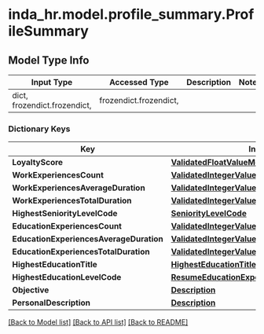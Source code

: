 # inda_hr.model.profile_summary.ProfileSummary

## Model Type Info
Input Type | Accessed Type | Description | Notes
------------ | ------------- | ------------- | -------------
dict, frozendict.frozendict,  | frozendict.frozendict,  |  | 

### Dictionary Keys
Key | Input Type | Accessed Type | Description | Notes
------------ | ------------- | ------------- | ------------- | -------------
**LoyaltyScore** | [**ValidatedFloatValueModel**](ValidatedFloatValueModel.md) | [**ValidatedFloatValueModel**](ValidatedFloatValueModel.md) |  | [optional] 
**WorkExperiencesCount** | [**ValidatedIntegerValueModel**](ValidatedIntegerValueModel.md) | [**ValidatedIntegerValueModel**](ValidatedIntegerValueModel.md) |  | [optional] 
**WorkExperiencesAverageDuration** | [**ValidatedIntegerValueModel**](ValidatedIntegerValueModel.md) | [**ValidatedIntegerValueModel**](ValidatedIntegerValueModel.md) |  | [optional] 
**WorkExperiencesTotalDuration** | [**ValidatedIntegerValueModel**](ValidatedIntegerValueModel.md) | [**ValidatedIntegerValueModel**](ValidatedIntegerValueModel.md) |  | [optional] 
**HighestSeniorityLevelCode** | [**SeniorityLevelCode**](SeniorityLevelCode.md) | [**SeniorityLevelCode**](SeniorityLevelCode.md) |  | [optional] 
**EducationExperiencesCount** | [**ValidatedIntegerValueModel**](ValidatedIntegerValueModel.md) | [**ValidatedIntegerValueModel**](ValidatedIntegerValueModel.md) |  | [optional] 
**EducationExperiencesAverageDuration** | [**ValidatedIntegerValueModel**](ValidatedIntegerValueModel.md) | [**ValidatedIntegerValueModel**](ValidatedIntegerValueModel.md) |  | [optional] 
**EducationExperiencesTotalDuration** | [**ValidatedIntegerValueModel**](ValidatedIntegerValueModel.md) | [**ValidatedIntegerValueModel**](ValidatedIntegerValueModel.md) |  | [optional] 
**HighestEducationTitle** | [**HighestEducationTitle**](HighestEducationTitle.md) | [**HighestEducationTitle**](HighestEducationTitle.md) |  | [optional] 
**HighestEducationLevelCode** | [**ResumeEducationExperiencesEducationLevelCode**](ResumeEducationExperiencesEducationLevelCode.md) | [**ResumeEducationExperiencesEducationLevelCode**](ResumeEducationExperiencesEducationLevelCode.md) |  | [optional] 
**Objective** | [**Description**](Description.md) | [**Description**](Description.md) |  | [optional] 
**PersonalDescription** | [**Description**](Description.md) | [**Description**](Description.md) |  | [optional] 

[[Back to Model list]](../../README.md#documentation-for-models) [[Back to API list]](../../README.md#documentation-for-api-endpoints) [[Back to README]](../../README.md)

